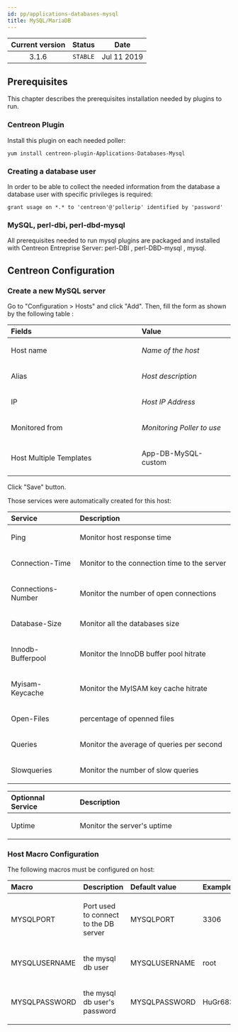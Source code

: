 ```yaml
---
id: pp/applications-databases-mysql
title: MySQL/MariaDB
---
```


| Current version | Status | Date |
| :-: | :-: | :-: |
| 3.1.6 | `STABLE` | Jul 11 2019 |

## Prerequisites
This chapter describes the prerequisites installation needed by plugins
to run.

### Centreon Plugin
Install this plugin on each needed poller:

    yum install centreon-plugin-Applications-Databases-Mysql

### Creating a database user
In order to be able to collect the needed information from the database a database user with specific privileges is required:

    grant usage on *.* to 'centreon'@'pollerip' identified by 'password'

### MySQL, perl-dbi, perl-dbd-mysql
All prerequisites needed to run mysql plugins are packaged and installed
with Centreon Entreprise Server: perl-DBI , perl-DBD-mysql , mysql.

## Centreon Configuration
### Create a new MySQL server
Go to "Configuration &gt; Hosts" and click "Add". Then, fill the form as
shown by the following table :

<table>
<colgroup>
<col width="58%" />
<col width="41%" />
</colgroup>
<thead>
<tr class="header">
<th align="left">Fields</th>
<th align="left">Value</th>
</tr>
</thead>
<tbody>
<tr class="odd">
<td align="left"><p>Host name</p></td>
<td align="left"><p><em>Name of the host</em></p></td>
</tr>
<tr class="even">
<td align="left"><p>Alias</p></td>
<td align="left"><p><em>Host description</em></p></td>
</tr>
<tr class="odd">
<td align="left"><p>IP</p></td>
<td align="left"><p><em>Host IP Address</em></p></td>
</tr>
<tr class="even">
<td align="left"><p>Monitored from</p></td>
<td align="left"><p><em>Monitoring Poller to use</em></p></td>
</tr>
<tr class="odd">
<td align="left"><p>Host Multiple Templates</p></td>
<td align="left"><p>App-DB-MySQL-custom</p></td>
</tr>
</tbody>
</table>

Click "Save" button.

Those services were automatically created for this host:

<table>
<colgroup>
<col width="29%" />
<col width="65%" />
</colgroup>
<thead>
<tr class="header">
<th align="left">Service</th>
<th align="left">Description</th>
</tr>
</thead>
<tbody>
<tr class="odd">
<td align="left"><p>Ping</p></td>
<td align="left"><p>Monitor host response time</p></td>
</tr>
<tr class="even">
<td align="left"><p>Connection-Time</p></td>
<td align="left"><p>Monitor to the connection time to the server</p></td>
</tr>
<tr class="odd">
<td align="left"><p>Connections-Number</p></td>
<td align="left"><p>Monitor the number of open connections</p></td>
</tr>
<tr class="even">
<td align="left"><p>Database-Size</p></td>
<td align="left"><p>Monitor all the databases size</p></td>
</tr>
<tr class="odd">
<td align="left"><p>Innodb-Bufferpool</p></td>
<td align="left"><p>Monitor the InnoDB buffer pool hitrate</p></td>
</tr>
<tr class="even">
<td align="left"><p>Myisam-Keycache</p></td>
<td align="left"><p>Monitor the MyISAM key cache hitrate</p></td>
</tr>
<tr class="odd">
<td align="left"><p>Open-Files</p></td>
<td align="left"><p>percentage of openned files</p></td>
</tr>
<tr class="even">
<td align="left"><p>Queries</p></td>
<td align="left"><p>Monitor the average of queries per second</p></td>
</tr>
<tr class="odd">
<td align="left"><p>Slowqueries</p></td>
<td align="left"><p>Monitor the number of slow queries</p></td>
</tr>
</tbody>
</table>

<table>
<colgroup>
<col width="29%" />
<col width="65%" />
</colgroup>
<thead>
<tr class="header">
<th align="left">Optionnal Service</th>
<th align="left">Description</th>
</tr>
</thead>
<tbody>
<tr class="odd">
<td align="left"><p>Uptime</p></td>
<td align="left"><p>Monitor the server's uptime</p></td>
</tr>
</tbody>
</table>

### Host Macro Configuration
The following macros must be configured on host:

<table>
<colgroup>
<col width="20%" />
<col width="47%" />
<col width="19%" />
<col width="13%" />
</colgroup>
<thead>
<tr class="header">
<th align="left">Macro</th>
<th align="left">Description</th>
<th align="left">Default value</th>
<th align="left">Example</th>
</tr>
</thead>
<tbody>
<tr class="odd">
<td align="left"><p>MYSQLPORT</p></td>
<td align="left"><p>Port used to connect to the DB server</p></td>
<td align="left"><p>MYSQLPORT</p></td>
<td align="left"><p>3306</p></td>
</tr>
<tr class="even">
<td align="left"><p>MYSQLUSERNAME</p></td>
<td align="left"><p>the mysql db user</p></td>
<td align="left"><p>MYSQLUSERNAME</p></td>
<td align="left"><p>root</p></td>
</tr>
<tr class="odd">
<td align="left"><p>MYSQLPASSWORD</p></td>
<td align="left"><p>the mysql db user's password</p></td>
<td align="left"><p>MYSQLPASSWORD</p></td>
<td align="left"><p>HuGr6834</p></td>
</tr>
</tbody>
</table>


